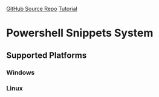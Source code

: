 [GitHub Source Repo](https://github.com/ps-services/snippets) [Tutorial](https://thesharp.ninja/powershell-snippets-tutorial-de75728ba5b0)

# Powershell Snippets System

## Supported Platforms

### Windows

### Linux
